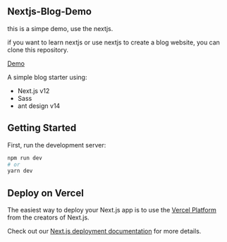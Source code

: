 
## Nextjs-Blog-Demo

this is a simpe demo, use the nextjs. 

if you want to learn nextjs or use nextjs to create a blog website, you can clone this repository.


[Demo](https://nextjs-demo.moyutime.cn/)

A simple blog starter using:

- Next.js v12
- Sass  
- ant design v14

## Getting Started

First, run the development server:

```bash
npm run dev
# or
yarn dev
```

## Deploy on Vercel

The easiest way to deploy your Next.js app is to use the [Vercel Platform](https://vercel.com/new?utm_medium=default-template&filter=next.js&utm_source=create-next-app&utm_campaign=create-next-app-readme) from the creators of Next.js.

Check out our [Next.js deployment documentation](https://nextjs.org/docs/deployment) for more details.
